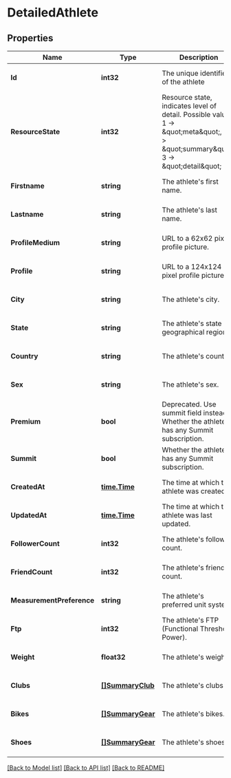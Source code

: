 # DetailedAthlete

## Properties
Name | Type | Description | Notes
------------ | ------------- | ------------- | -------------
**Id** | **int32** | The unique identifier of the athlete | [optional] [default to null]
**ResourceState** | **int32** | Resource state, indicates level of detail. Possible values: 1 -&gt; \&quot;meta\&quot;, 2 -&gt; \&quot;summary\&quot;, 3 -&gt; \&quot;detail\&quot; | [optional] [default to null]
**Firstname** | **string** | The athlete&#39;s first name. | [optional] [default to null]
**Lastname** | **string** | The athlete&#39;s last name. | [optional] [default to null]
**ProfileMedium** | **string** | URL to a 62x62 pixel profile picture. | [optional] [default to null]
**Profile** | **string** | URL to a 124x124 pixel profile picture. | [optional] [default to null]
**City** | **string** | The athlete&#39;s city. | [optional] [default to null]
**State** | **string** | The athlete&#39;s state or geographical region. | [optional] [default to null]
**Country** | **string** | The athlete&#39;s country. | [optional] [default to null]
**Sex** | **string** | The athlete&#39;s sex. | [optional] [default to null]
**Premium** | **bool** | Deprecated.  Use summit field instead. Whether the athlete has any Summit subscription. | [optional] [default to null]
**Summit** | **bool** | Whether the athlete has any Summit subscription. | [optional] [default to null]
**CreatedAt** | [**time.Time**](time.Time.md) | The time at which the athlete was created. | [optional] [default to null]
**UpdatedAt** | [**time.Time**](time.Time.md) | The time at which the athlete was last updated. | [optional] [default to null]
**FollowerCount** | **int32** | The athlete&#39;s follower count. | [optional] [default to null]
**FriendCount** | **int32** | The athlete&#39;s friend count. | [optional] [default to null]
**MeasurementPreference** | **string** | The athlete&#39;s preferred unit system. | [optional] [default to null]
**Ftp** | **int32** | The athlete&#39;s FTP (Functional Threshold Power). | [optional] [default to null]
**Weight** | **float32** | The athlete&#39;s weight. | [optional] [default to null]
**Clubs** | [**[]SummaryClub**](SummaryClub.md) | The athlete&#39;s clubs. | [optional] [default to null]
**Bikes** | [**[]SummaryGear**](SummaryGear.md) | The athlete&#39;s bikes. | [optional] [default to null]
**Shoes** | [**[]SummaryGear**](SummaryGear.md) | The athlete&#39;s shoes. | [optional] [default to null]

[[Back to Model list]](../README.md#documentation-for-models) [[Back to API list]](../README.md#documentation-for-api-endpoints) [[Back to README]](../README.md)


